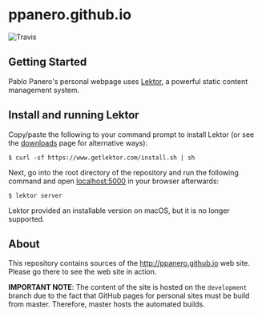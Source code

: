 # ppanero.github.io

![Travis](https://img.shields.io/travis/ppanero/ppanero.github.io.svg)

## Getting Started

Pablo Panero's personal webpage uses [Lektor](https://www.getlektor.com>), a
powerful static content management system.

Install and running Lektor
--------------------------

Copy/paste the following to your command prompt to install Lektor (or see
the [downloads](https://www.getlektor.com/downloads/) page for alternative
ways):

```console
$ curl -sf https://www.getlektor.com/install.sh | sh
```

Next, go into the root directory of the repository and run
the following command and open
[localhost:5000](http://localhost:5000/) in your browser afterwards:

```console
$ lektor server
```

Lektor provided an installable version on macOS, but it is no longer supported.

## About

This repository contains sources of the http://ppanero.github.io
web site.  Please go there to see the web site in action.

**IMPORTANT NOTE**: The content of the site is hosted on the `development` branch due to the fact
that GitHub pages for personal sites must be build from master. Therefore,
master hosts the automated builds.
